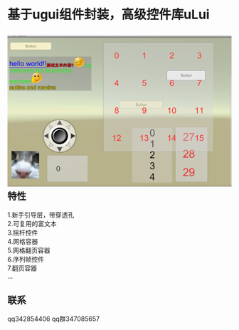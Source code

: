基于ugui组件封装，高级控件库uLui
====
![](picture/photo1.png)
特性
-------  
1.新手引导层，带穿透孔<br>
2.可复用的富文本<br>
3.摇杆控件<br>
4.网格容器<br>
5.网格翻页容器<br>
6.序列帧控件<br>
7.翻页容器<br>
...

联系
-------
qq342854406  qq群347085657